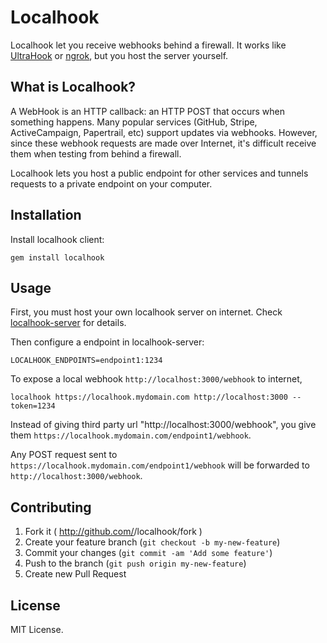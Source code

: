 # Localhook

Localhook let you receive webhooks behind a firewall. It works like [UltraHook](http://www.ultrahook.com/) or [ngrok](https://ngrok.com/), but you host the server yourself.

## What is Localhook?

A WebHook is an HTTP callback: an HTTP POST that occurs when something happens. Many popular services (GitHub, Stripe, ActiveCampaign, Papertrail, etc) support updates via webhooks. However, since these webhook requests are made over Internet, it's difficult receive them when testing from behind a firewall.

Localhook lets you host a public endpoint for other services and tunnels requests to a private endpoint on your computer.

## Installation

Install localhook client:

``
gem install localhook
``

## Usage

First, you must host your own localhook server on internet. Check [localhook-server](https://github.com/siuying/localhook-server) for details.

Then configure a endpoint in localhook-server:

```
LOCALHOOK_ENDPOINTS=endpoint1:1234
```

To expose a local webhook ``http://localhost:3000/webhook`` to internet, 

```
localhook https://localhook.mydomain.com http://localhost:3000 --token=1234
```

Instead of giving third party url "http://localhost:3000/webhook", you give them
``https://localhook.mydomain.com/endpoint1/webhook``.

Any POST request sent to ``https://localhook.mydomain.com/endpoint1/webhook`` will be
forwarded to ``http://localhost:3000/webhook``.

## Contributing

1. Fork it ( http://github.com/<my-github-username>/localhook/fork )
2. Create your feature branch (`git checkout -b my-new-feature`)
3. Commit your changes (`git commit -am 'Add some feature'`)
4. Push to the branch (`git push origin my-new-feature`)
5. Create new Pull Request

## License

MIT License.